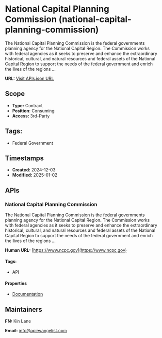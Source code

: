 # National Capital Planning Commission (national-capital-planning-commission)
The National Capital Planning Commission is the federal governments planning
agency for the National Capital Region. The Commission works with federal
agencies as it seeks to preserve and enhance the extraordinary historical,
cultural, and natural resources and federal assets of the National Capital
Region to support the needs of the federal government and enrich the lives of
the regions ...

**URL:** [Visit APIs.json URL](
https://raw.githubusercontent.com/api-evangelist/national-capital-planning-commission/refs/heads/main/apis.yml)

## Scope

- **Type:** Contract 
- **Position:** Consuming 
- **Access:** 3rd-Party 

## Tags:

 - Federal Government

## Timestamps

- **Created:** 2024-12-03 
- **Modified:** 2025-01-02 

## APIs

### National Capital Planning Commission

The National Capital Planning Commission is the federal governments
planning agency for the National Capital Region. The Commission works with
federal agencies as it seeks to preserve and enhance the extraordinary
historical, cultural, and natural resources and federal assets of the
National Capital Region to support the needs of the federal government and
enrich the lives of the regions ...

**Human URL:** [https://www.ncpc.gov](https://www.ncpc.gov)


#### Tags:

 - API

#### Properties

- [Documentation](https://www.ncpc.gov)

## Maintainers

**FN:** Kin Lane

**Email:** info@apievangelist.com

